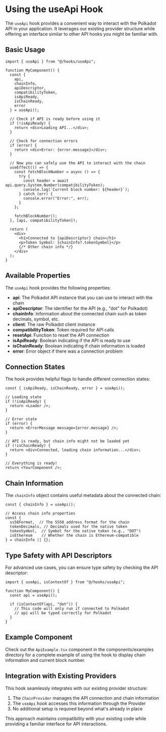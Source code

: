 # Using the useApi Hook

The `useApi` hook provides a convenient way to interact with the Polkadot API in your application. It leverages our existing provider structure while offering an interface similar to other API hooks you might be familiar with.

## Basic Usage

```tsx
import { useApi } from "@/hooks/useApi";

function MyComponent() {
  const { 
    api, 
    chainInfo, 
    apiDescriptor, 
    compatibilityToken,
    isApiReady,
    isChainReady,
    error 
  } = useApi();

  // Check if API is ready before using it
  if (!isApiReady) {
    return <div>Loading API...</div>;
  }

  // Check for connection errors
  if (error) {
    return <div>Error: {error.message}</div>;
  }

  // Now you can safely use the API to interact with the chain
  useEffect(() => {
    const fetchBlockNumber = async () => {
      try {
        const header = await api.query.System.Number(compatibilityToken);
        console.log(`Current block number: ${header}`);
      } catch (err) {
        console.error("Error:", err);
      }
    };

    fetchBlockNumber();
  }, [api, compatibilityToken]);

  return (
    <div>
      <h1>Connected to {apiDescriptor} chain</h1>
      <p>Token Symbol: {chainInfo?.tokenSymbol}</p>
      {/* Other chain info */}
    </div>
  );
}
```

## Available Properties

The `useApi` hook provides the following properties:

- **api**: The Polkadot API instance that you can use to interact with the chain
- **apiDescriptor**: The identifier for the API (e.g., "dot" for Polkadot)
- **chainInfo**: Information about the connected chain such as token decimals, symbol, etc.
- **client**: The raw Polkadot client instance
- **compatibilityToken**: Token required for API calls
- **resetApi**: Function to reset the API connection
- **isApiReady**: Boolean indicating if the API is ready to use
- **isChainReady**: Boolean indicating if chain information is loaded
- **error**: Error object if there was a connection problem

## Connection States

The hook provides helpful flags to handle different connection states:

```tsx
const { isApiReady, isChainReady, error } = useApi();

// Loading state
if (!isApiReady) {
  return <Loader />;
}

// Error state
if (error) {
  return <ErrorMessage message={error.message} />;
}

// API is ready, but chain info might not be loaded yet
if (!isChainReady) {
  return <div>Connected, loading chain information...</div>;
}

// Everything is ready!
return <YourComponent />;
```

## Chain Information

The `chainInfo` object contains useful metadata about the connected chain:

```tsx
const { chainInfo } = useApi();

// Access chain info properties
const {
  ss58Format,  // The SS58 address format for the chain
  tokenDecimals, // Decimals used for the native token
  tokenSymbol,  // Symbol for the native token (e.g., "DOT")
  isEthereum    // Whether the chain is Ethereum-compatible
} = chainInfo || {};
```

## Type Safety with API Descriptors

For advanced use cases, you can ensure type safety by checking the API descriptor:

```tsx
import { useApi, isContextOf } from "@/hooks/useApi";

function MyComponent() {
  const api = useApi();

  if (isContextOf(api, "dot")) {
    // This code will only run if connected to Polkadot
    // api will be typed correctly for Polkadot
  }
}
```

## Example Component

Check out the `ApiExample.tsx` component in the components/examples directory for a complete example of using the hook to display chain information and current block number.

## Integration with Existing Providers

This hook seamlessly integrates with our existing provider structure:

1. The `ChainProvider` manages the API connection and chain information
2. The `useApi` hook accesses this information through the Provider
3. No additional setup is required beyond what's already in place

This approach maintains compatibility with your existing code while providing a familiar interface for API interactions. 